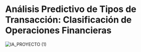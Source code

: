 # Análisis Predictivo de Tipos de Transacción: Clasificación de Operaciones Financieras

![IA_PROYECTO  (1)](https://github.com/user-attachments/assets/bfa91c27-cd47-4b01-8caf-df7679ee2812)
